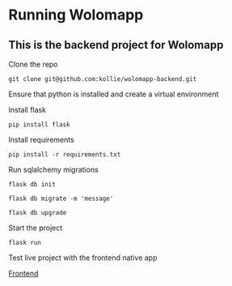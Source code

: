 # Running Wolomapp 

## This is the backend project for Wolomapp

Clone the repo

```
git clone git@github.com:kollie/wolomapp-backend.git
```

Ensure that python is installed and create a virtual environment

Install flask

```
pip install flask
```

Install requirements

```
pip install -r requirements.txt
```

Run sqlalchemy migrations

```
flask db init

flask db migrate -m 'message'

flask db upgrade
```

Start the project

```
flask run
```

Test live project with the frontend native app


[Frontend](https://github.com/kollie/wolomapp-backend)
